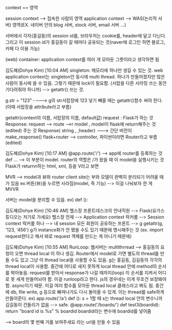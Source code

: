 context == 영역

session context --> 접속한 사람의 영역
application context --> WAS(논리적 서버) 영역(EX. 네이버 안의 blog 서버, stock 서버, email 서버 ...)

서버에서 각자(홍길동)의 session id를, 브라우저는 cookie를, header에 달고 다닌다. 그리고 이 session id가 홍길동이 갈 때마다 공유되는 것(naver에 로그인 하면 블로그, 카페 다 이용 가능)

(web) container: application context를 여러 개 모아둔 그릇이라고 생각하면 됨


김도혜(Dohye Kim) [10:04 AM]
singleton: 메모리에 하나만 생길 수 있는 것. web application context는 singleton인 동시에 multi thread. 하나가 만들어졌지만 많은 사람이 동시에 쓸 수 있음. 그렇기 때문에 lock이 필요함. (서랍을 다른 사라밍 쓰는 동안 기다려줘야 하니까) --> getattr() 쓰는 것.

g.str = "123" ----> g의 str서랍장에 123 넣기
빼올 때는 getattr()함수 써야 한다. (이때 서랍장을 attribute라고 부름)

getattr(context의 이름, 서랍장의 이름, default값)
request : Flask가 하는 것
Response: request -->  route -->r model , model이 flask에 return해주는 것 (edited) 
주는 것
Response( string , ,header) ---> 간단 버전이 make_response()
flask+router --> controller, 파이썬이라면 Router라고 부름 (edited) 

김도혜(Dohye Kim) [10:17 AM]
@app.route('/') --> app에 router를 등록하는 것
def ... --> 이 부분이 model. router의 역할은 /가 왔을 때 이 model을 실행시키는 것
Flask가 returnn하는 html, xml, 등을 V라고 보면

MVR --> model과 뷰와 router
client site는 부와 모델이 완벽히 분리되기 어려울 때가 있음 ex.버튼(뷰)을 누르면 사라짐(model, 즉 기능) --> 이걸 나눠보자 한 게 MVVR

서버는 model을 분리할 수 있음. ex) def ():

김도혜(Dohye Kim) [10:46 AM]
헬스장 프론트데스크의 안내직원 --> Flask(요가스튜디오는 저기로 가세요)
헬스장 전체 --> Application context
락커룸 --> Session context
락커룸 하나 --> 내 session
모든 회원이 공유하는 프론트 --> g
getattr(g, '123, '456')
g가 instance화가 안 됐을 수도 있기 때문에 명시해주는 것
(ex. import request한다고 해서 바로 request 객체를 만드는 게 아니기 때문에)

김도혜(Dohye Kim) [10:55 AM]
RunLoop: 웹서버는 multithrread --> 홍길동의 요청이 오면 thread local 이 하나 생김. Router에서 model로 가면 별도의 thread를 만들 수도 있고 그냥 이 thread local을 사용할 수도 있음. g는 홍길동, 김길동의 각각의 thread local이 사용함. 중간에 어디로 새지 못하게 local thread 안에 method의 순서를 박아놓음. request를 받아서 response가 나갈 때까지(loop) 이 순서를 지켜서 어디로 못 새게 만들어놔야 함. 이걸 runloop라고 한다. js의 경우네는 이게 무조건 보장돼야 함. async이기 때문. 이걸 여러 함수를 모아둔 thread local 클래스라고 봐도 됨. 중간에 db, file write, g 등으로 빠져나가도 다시 돌아올 수 있게. 이는 thread를 safe하게 만들어준다. ex) app.route('/a') def (): s = 1할 때 s는 thread local 안의 변수니까 김길동이 건들리가 없음 --> safe.
@app.route('/boards/<boardid>')
def test3(boardid):
    return "board id is %s" % boardid
boardid라는 변수에 boardid를 넣어줌

--> board의 몇 번째 거를 보여주세요 라는 url을 만들 수 있음
